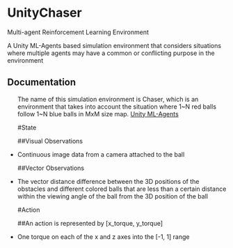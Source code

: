 # UnityChaser
Multi-agent Reinforcement Learning Environment

A Unity ML-Agents based simulation environment that considers situations where multiple agents may have a common or conflicting purpose in the environment

## Documentation
<ul>
  The name of this simulation environment is Chaser, which is an environment that takes into account the situation where 1~N red balls follow 1~N blue balls in MxM size map.
  <a href="https://github.com/Unity-Technologies/ml-agents">Unity ML-Agents</a>
  
  #State
  
  ##Visual Observations
  <li>
    Continuous image data from a camera attached to the ball
  </li>
  
  ##Vector Observations
  <li>
    The vector distance difference between the 3D positions of the obstacles and different colored balls that are less than a certain distance within the viewing angle of the ball from the 3D position of the ball
  </li>
  
  #Action
  
  ##An action is represented by [x_torque, y_torque]
  <li>
    One torque on each of the x and z axes into the [-1, 1] range
  </li>
<ul>
